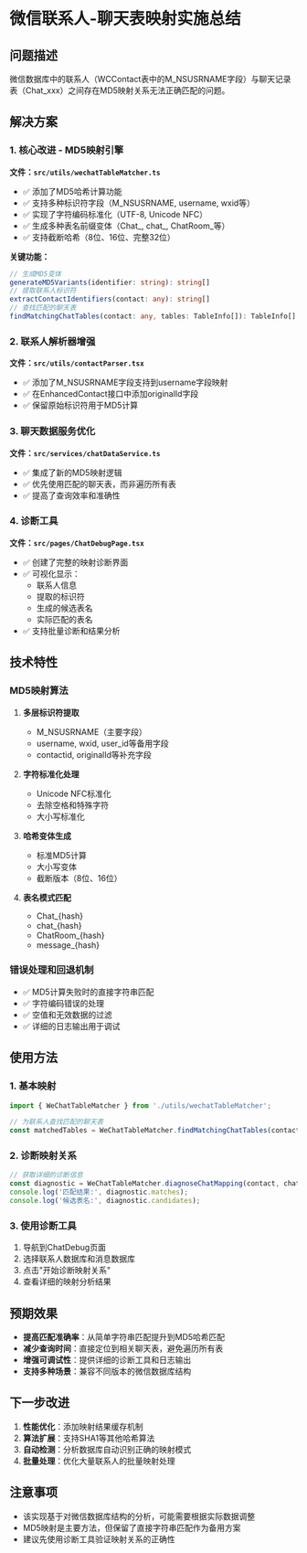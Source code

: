 # 微信联系人-聊天表映射实施总结

## 问题描述

微信数据库中的联系人（WCContact表中的M_NSUSRNAME字段）与聊天记录表（Chat_xxx）之间存在MD5映射关系无法正确匹配的问题。

## 解决方案

### 1. 核心改进 - MD5映射引擎

**文件：`src/utils/wechatTableMatcher.ts`**

- ✅ 添加了MD5哈希计算功能
- ✅ 支持多种标识符字段（M_NSUSRNAME, username, wxid等）
- ✅ 实现了字符编码标准化（UTF-8, Unicode NFC）
- ✅ 生成多种表名前缀变体（Chat_, chat_, ChatRoom_等）
- ✅ 支持截断哈希（8位、16位、完整32位）

**关键功能：**
```typescript
// 生成MD5变体
generateMD5Variants(identifier: string): string[]
// 提取联系人标识符
extractContactIdentifiers(contact: any): string[]
// 查找匹配的聊天表
findMatchingChatTables(contact: any, tables: TableInfo[]): TableInfo[]
```

### 2. 联系人解析器增强

**文件：`src/utils/contactParser.tsx`**

- ✅ 添加了M_NSUSRNAME字段支持到username字段映射
- ✅ 在EnhancedContact接口中添加originalId字段
- ✅ 保留原始标识符用于MD5计算

### 3. 聊天数据服务优化

**文件：`src/services/chatDataService.ts`**

- ✅ 集成了新的MD5映射逻辑
- ✅ 优先使用匹配的聊天表，而非遍历所有表
- ✅ 提高了查询效率和准确性

### 4. 诊断工具

**文件：`src/pages/ChatDebugPage.tsx`**

- ✅ 创建了完整的映射诊断界面
- ✅ 可视化显示：
  - 联系人信息
  - 提取的标识符
  - 生成的候选表名
  - 实际匹配的表名
- ✅ 支持批量诊断和结果分析

## 技术特性

### MD5映射算法

1. **多层标识符提取**
   - M_NSUSRNAME（主要字段）
   - username, wxid, user_id等备用字段
   - contactid, originalId等补充字段

2. **字符标准化处理**
   - Unicode NFC标准化
   - 去除空格和特殊字符
   - 大小写标准化

3. **哈希变体生成**
   - 标准MD5计算
   - 大小写变体
   - 截断版本（8位、16位）

4. **表名模式匹配**
   - Chat_{hash}
   - chat_{hash}
   - ChatRoom_{hash}
   - message_{hash}

### 错误处理和回退机制

- ✅ MD5计算失败时的直接字符串匹配
- ✅ 字符编码错误的处理
- ✅ 空值和无效数据的过滤
- ✅ 详细的日志输出用于调试

## 使用方法

### 1. 基本映射

```typescript
import { WeChatTableMatcher } from './utils/wechatTableMatcher';

// 为联系人查找匹配的聊天表
const matchedTables = WeChatTableMatcher.findMatchingChatTables(contact, availableTables);
```

### 2. 诊断映射关系

```typescript
// 获取详细的诊断信息
const diagnostic = WeChatTableMatcher.diagnoseChatMapping(contact, chatTables);
console.log('匹配结果:', diagnostic.matches);
console.log('候选表名:', diagnostic.candidates);
```

### 3. 使用诊断工具

1. 导航到ChatDebug页面
2. 选择联系人数据库和消息数据库
3. 点击"开始诊断映射关系"
4. 查看详细的映射分析结果

## 预期效果

- **提高匹配准确率**：从简单字符串匹配提升到MD5哈希匹配
- **减少查询时间**：直接定位到相关聊天表，避免遍历所有表
- **增强可调试性**：提供详细的诊断工具和日志输出
- **支持多种场景**：兼容不同版本的微信数据库结构

## 下一步改进

1. **性能优化**：添加映射结果缓存机制
2. **算法扩展**：支持SHA1等其他哈希算法
3. **自动检测**：分析数据库自动识别正确的映射模式
4. **批量处理**：优化大量联系人的批量映射处理

## 注意事项

- 该实现基于对微信数据库结构的分析，可能需要根据实际数据调整
- MD5映射是主要方法，但保留了直接字符串匹配作为备用方案
- 建议先使用诊断工具验证映射关系的正确性